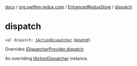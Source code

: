 [docs](../../index.md) / [org.swiften.redux.core](../index.md) / [EnhancedReduxStore](index.md) / [dispatch](./dispatch.md)

# dispatch

`val dispatch: `[`IActionDispatcher`](../-i-action-dispatcher.md) [(source)](https://github.com/protoman92/KotlinRedux/tree/master/common/common-core/src/main/kotlin/org/swiften/redux/core/Middleware.kt#L46)

Overrides [IDispatcherProvider.dispatch](../-i-dispatcher-provider/dispatch.md)

An overriding [IActionDispatcher](../-i-action-dispatcher.md) instance.

